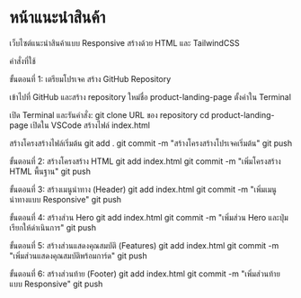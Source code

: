 # หน้าแนะนำสินค้า  
เว็บไซต์แนะนำสินค้าแบบ Responsive สร้างด้วย HTML และ TailwindCSS  

คำสั่งที่ใช้

ขั้นตอนที่ 1: เตรียมโปรเจค
สร้าง GitHub Repository

เข้าไปที่ GitHub และสร้าง repository ใหม่ชื่อ product-landing-page
ตั้งค่าใน Terminal

เปิด Terminal และรันคำสั่ง:
git clone URL ของ repository
cd product-landing-page
เปิดใน VSCode
สร้างไฟล์ index.html

สร้างโครงสร้างไฟล์เริ่มต้น
git add .
git commit -m "สร้างโครงสร้างโปรเจคเริ่มต้น"
git push

ขั้นตอนที่ 2: สร้างโครงสร้าง HTML
git add index.html
git commit -m "เพิ่มโครงสร้าง HTML พื้นฐาน"
git push

ขั้นตอนที่ 3: สร้างเมนูนำทาง (Header)
git add index.html
git commit -m "เพิ่มเมนูนำทางแบบ Responsive"
git push

ขั้นตอนที่ 4: สร้างส่วน Hero
git add index.html
git commit -m "เพิ่มส่วน Hero และปุ่มเรียกให้ดำเนินการ"
git push

ขั้นตอนที่ 5: สร้างส่วนแสดงคุณสมบัติ (Features)
git add index.html
git commit -m "เพิ่มส่วนแสดงคุณสมบัติพร้อมการ์ด"
git push

ขั้นตอนที่ 6: สร้างส่วนท้าย (Footer)
git add index.html
git commit -m "เพิ่มส่วนท้ายแบบ Responsive"
git push